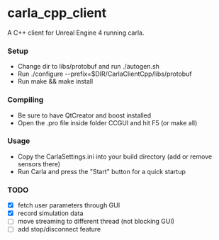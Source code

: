 # carla_cpp_client
A C++ client for Unreal Engine 4 running carla.

### Setup

- Change dir to libs/protobuf and run ./autogen.sh
- Run ./configure --prefix=$DIR/CarlaClientCpp/libs/protobuf
- Run make && make install

### Compiling

- Be sure to have QtCreator and boost installed
- Open the .pro file inside folder CCGUI and hit F5 (or make all)

### Usage
- Copy the CarlaSettings.ini into your build directory (add or remove sensors there)
- Run Carla and press the "Start" button for a quick startup

### TODO
 - [X] fetch user parameters through GUI 
 - [X] record simulation data
 - [ ] move streaming to different thread (not blocking GUI)
 - [ ] add stop/disconnect feature
